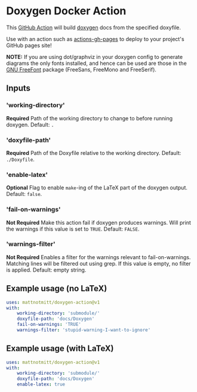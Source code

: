 # Doxygen Docker Action
This [GitHub Action](https://github.com/features/actions) will build [doxygen](http://doxygen.nl/) docs from the specified doxyfile.

Use with an action such as [actions-gh-pages](https://github.com/peaceiris/actions-gh-pages) to deploy to your project's GitHub pages site!

**NOTE:** If you are using dot/graphviz in your doxygen config to generate diagrams the only fonts installed, and hence can be used are those in the [GNU FreeFont](https://www.gnu.org/software/freefont/) package (FreeSans, FreeMono and FreeSerif).

## Inputs
### 'working-directory'
**Required** Path of the working directory to change to before running doxygen. Default: `.`
### 'doxyfile-path'
**Required** Path of the Doxyfile relative to the working directory. Default: `./Doxyfile`.
### 'enable-latex'
**Optional** Flag to enable `make`-ing of the LaTeX part of the doxygen output. Default: `false`.
### 'fail-on-warnings'
**Not Required** Make this action fail if doxygen produces warnings. Will print the warnings if this value is set to `TRUE`. Default: `FALSE`. 
### 'warnings-filter'
**Not Required** Enables a filter for the warnings relevant to fail-on-warnings. Matching lines will be filtered out using grep. If this value is empty, no filter is applied. Default: empty string.

## Example usage (no LaTeX)
```yaml
uses: mattnotmitt/doxygen-action@v1
with:
    working-directory: 'submodule/'
    doxyfile-path: 'docs/Doxygen'
    fail-on-warnings: 'TRUE'
    warnings-filter: 'stupid-warning-I-want-to-ignore'
```

## Example usage (with LaTeX)
```yaml
uses: mattnotmitt/doxygen-action@v1
with:
    working-directory: 'submodule/'
    doxyfile-path: 'docs/Doxygen'
    enable-latex: true
```
